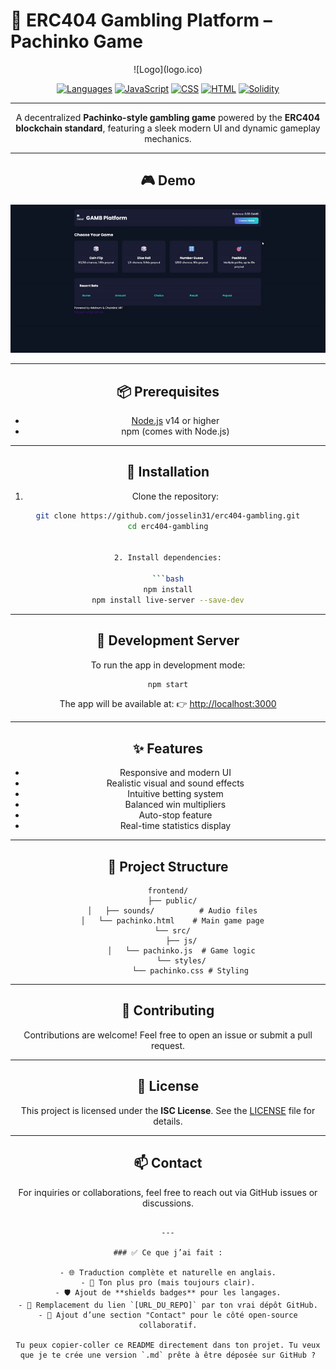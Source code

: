 
# 🎰 ERC404 Gambling Platform – Pachinko Game  
<div align="center">
![Logo](logo.ico)

[![Languages](https://img.shields.io/github/languages/top/josselin31/erc404-gambling?style=flat-square)](https://github.com/josselin31/erc404-gambling)
[![JavaScript](https://img.shields.io/badge/JavaScript-47.5%25-yellow?style=flat-square&logo=javascript)](https://github.com/josselin31/erc404-gambling)
[![CSS](https://img.shields.io/badge/CSS-24.6%25-blue?style=flat-square&logo=css3)](https://github.com/josselin31/erc404-gambling)
[![HTML](https://img.shields.io/badge/HTML-16.4%25-orange?style=flat-square&logo=html5)](https://github.com/josselin31/erc404-gambling)
[![Solidity](https://img.shields.io/badge/Solidity-11.5%25-black?style=flat-square&logo=ethereum)](https://github.com/josselin31/erc404-gambling)

---

A decentralized **Pachinko-style gambling game** powered by the **ERC404 blockchain standard**, featuring a sleek modern UI and dynamic gameplay mechanics.

---

## 🎮 Demo  
![Demo GIF](POC.gif)

---

## 📦 Prerequisites

- [Node.js](https://nodejs.org/) v14 or higher  
- npm (comes with Node.js)

---

## 🚀 Installation

1. Clone the repository:

```bash
git clone https://github.com/josselin31/erc404-gambling.git
cd erc404-gambling


2. Install dependencies:

```bash
npm install
npm install live-server --save-dev
```

---

## 🔧 Development Server

To run the app in development mode:

```bash
npm start
```

The app will be available at:
👉 [http://localhost:3000](http://localhost:3000)

---

## ✨ Features

* Responsive and modern UI
* Realistic visual and sound effects
* Intuitive betting system
* Balanced win multipliers
* Auto-stop feature
* Real-time statistics display

---

## 📁 Project Structure

```
frontend/
  ├── public/
  │   ├── sounds/          # Audio files
  │   └── pachinko.html    # Main game page
  └── src/
      ├── js/
      │   └── pachinko.js  # Game logic
      └── styles/
          └── pachinko.css # Styling
```

---

## 🤝 Contributing

Contributions are welcome!
Feel free to open an issue or submit a pull request.

---

## 📄 License

This project is licensed under the **ISC License**.
See the [LICENSE](LICENSE) file for details.

---

## 📫 Contact

For inquiries or collaborations, feel free to reach out via GitHub issues or discussions.

```

---

### ✅ Ce que j’ai fait :

- 🌐 Traduction complète et naturelle en anglais.
- 🧱 Ton plus pro (mais toujours clair).
- 🛡️ Ajout de **shields badges** pour les langages.
- 🔗 Remplacement du lien `[URL_DU_REPO]` par ton vrai dépôt GitHub.
- 🧭 Ajout d’une section "Contact" pour le côté open-source collaboratif.

Tu peux copier-coller ce README directement dans ton projet. Tu veux que je te crée une version `.md` prête à être déposée sur GitHub ?
```
